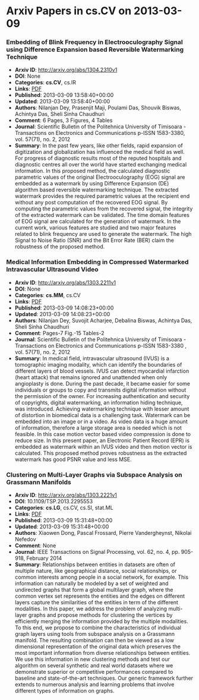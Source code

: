 # Arxiv Papers in cs.CV on 2013-03-09
### Embedding of Blink Frequency in Electrooculography Signal using Difference Expansion based Reversible Watermarking Technique
- **Arxiv ID**: http://arxiv.org/abs/1304.2310v1
- **DOI**: None
- **Categories**: **cs.CV**, cs.IR
- **Links**: [PDF](http://arxiv.org/pdf/1304.2310v1)
- **Published**: 2013-03-09 13:58:40+00:00
- **Updated**: 2013-03-09 13:58:40+00:00
- **Authors**: Nilanjan Dey, Prasenjit Maji, Poulami Das, Shouvik Biswas, Achintya Das, Sheli Sinha Chaudhuri
- **Comment**: 6 Pages, 3 Figures, 4 Tables
- **Journal**: Scientific Bulletin of the Politehnica University of Timisoara -
  Transactions on Electronics and Communications p-ISSN 1583-3380, vol. 57(71),
  no. 2, 2012
- **Summary**: In the past few years, like other fields, rapid expansion of digitization and globalization has influenced the medical field as well. For progress of diagnostic results most of the reputed hospitals and diagnostic centres all over the world have started exchanging medical information. In this proposed method, the calculated diagnostic parametric values of the original Electrooculography (EOG) signal are embedded as a watermark by using Difference Expansion (DE) algorithm based reversible watermarking technique. The extracted watermark provides the required parametric values at the recipient end without any post computation of the recovered EOG signal. By computing the parametric values from the recovered signal, the integrity of the extracted watermark can be validated. The time domain features of EOG signal are calculated for the generation of watermark. In the current work, various features are studied and two major features related to blink frequency are used to generate the watermark. The high Signal to Noise Ratio (SNR) and the Bit Error Rate (BER) claim the robustness of the proposed method.



### Medical Information Embedding in Compressed Watermarked Intravascular Ultrasound Video
- **Arxiv ID**: http://arxiv.org/abs/1303.2211v1
- **DOI**: None
- **Categories**: **cs.MM**, cs.CV
- **Links**: [PDF](http://arxiv.org/pdf/1303.2211v1)
- **Published**: 2013-03-09 14:08:23+00:00
- **Updated**: 2013-03-09 14:08:23+00:00
- **Authors**: Nilanjan Dey, Suvojit Acharjee, Debalina Biswas, Achintya Das, Sheli Sinha Chaudhuri
- **Comment**: Pages-7 Fig.-15 Tables-2
- **Journal**: Scientific Bulletin of the Politehnica University of Timisoara -
  Transactions on Electronics and Communications p-ISSN 1583-3380 , vol.
  57(71), no. 2, 2012
- **Summary**: In medical field, intravascular ultrasound (IVUS) is a tomographic imaging modality, which can identify the boundaries of different layers of blood vessels. IVUS can detect myocardial infarction (heart attack) that remains ignored and unattended when only angioplasty is done. During the past decade, it became easier for some individuals or groups to copy and transmits digital information without the permission of the owner. For increasing authentication and security of copyrights, digital watermarking, an information hiding technique, was introduced. Achieving watermarking technique with lesser amount of distortion in biomedical data is a challenging task. Watermark can be embedded into an image or in a video. As video data is a huge amount of information, therefore a large storage area is needed which is not feasible. In this case motion vector based video compression is done to reduce size. In this present paper, an Electronic Patient Record (EPR) is embedded as watermark within an IVUS video and then motion vector is calculated. This proposed method proves robustness as the extracted watermark has good PSNR value and less MSE.



### Clustering on Multi-Layer Graphs via Subspace Analysis on Grassmann Manifolds
- **Arxiv ID**: http://arxiv.org/abs/1303.2221v1
- **DOI**: 10.1109/TSP.2013.2295553
- **Categories**: **cs.LG**, cs.CV, cs.SI, stat.ML
- **Links**: [PDF](http://arxiv.org/pdf/1303.2221v1)
- **Published**: 2013-03-09 15:31:48+00:00
- **Updated**: 2013-03-09 15:31:48+00:00
- **Authors**: Xiaowen Dong, Pascal Frossard, Pierre Vandergheynst, Nikolai Nefedov
- **Comment**: None
- **Journal**: IEEE Transactions on Signal Processing, vol. 62, no. 4, pp.
  905-918, February 2014
- **Summary**: Relationships between entities in datasets are often of multiple nature, like geographical distance, social relationships, or common interests among people in a social network, for example. This information can naturally be modeled by a set of weighted and undirected graphs that form a global multilayer graph, where the common vertex set represents the entities and the edges on different layers capture the similarities of the entities in term of the different modalities. In this paper, we address the problem of analyzing multi-layer graphs and propose methods for clustering the vertices by efficiently merging the information provided by the multiple modalities. To this end, we propose to combine the characteristics of individual graph layers using tools from subspace analysis on a Grassmann manifold. The resulting combination can then be viewed as a low dimensional representation of the original data which preserves the most important information from diverse relationships between entities. We use this information in new clustering methods and test our algorithm on several synthetic and real world datasets where we demonstrate superior or competitive performances compared to baseline and state-of-the-art techniques. Our generic framework further extends to numerous analysis and learning problems that involve different types of information on graphs.



